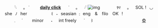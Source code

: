 　　　𓆩⠀⠀｡⠀˙⠀⠀⠀ **[daily click](https://arab.org/click-to-help/palestine/)**  ⠀⠀˙⠀⠀｡⠀⠀𓆪
![img](https://i.ibb.co/r27sqMrk/1000029686-removebg-preview.png) 
   ⠀⠀⠀⠀⠀꣑୧⠀⠀｡⠀⠀SOL !⠀◡ ⠀she⠀ﾉ⠀her
   ⠀⠀⠀ ⠀⠀⠀⠀꒰⠀˖⠀seasian ﹕ eng ⠀& ⠀filo ⠀OK⠀!
⠀⠀⠀⠀𓈒⠀⠀˙⠀⠀⠀minor　⠀˖⠀⠀int freely　⠀˙⠀⠀꒱
⠀⠀⠀⠀⠀⠀⠀⠀⠀⠀⠀⠀⠀⠀⠀ [©](https://www.tumblr.com/versay/755548753199611904/self-indulgent-kaveh-graphics?source=share)
